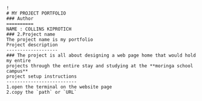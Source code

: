     !
    # MY PROJECT PORTFOLIO
    ### Author
    ==========
    NAME : COLLINS KIPROTICH
    ### 2.Project name
    The project name is my portfolio
    Project description
    -------------------
    ### The project is all about designing a web page home that would hold my entire
    projects through the entire stay and studying at the **moringa school campus**
    project setup instructions
    --------------------------
    1.open the terminal on the website page
    2.copy the `path` or `URL`
